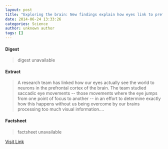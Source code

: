 ```yaml
---
layout: post
title: "Exploring the brain: New findings explain how eyes link to prefrontal cortex"
date: 2014-06-24 13:33:26
categories: Science
author: unknown author
tags: []
---
```



#### Digest
>digest unavailable

#### Extract
>A research team has linked how our eyes actually see the world to neurons in the prefrontal cortex of the brain. The team studied saccadic eye movements -- those movements where the eye jumps from one point of focus to another -- in an effort to determine exactly how this happens without us being overcome by our brains processing too much visual information....

#### Factsheet
>factsheet unavailable

[Visit Link](http://feeds.sciencedaily.com/~r/sciencedaily/~3/WwkbaZFBytY/140624093326.htm)


